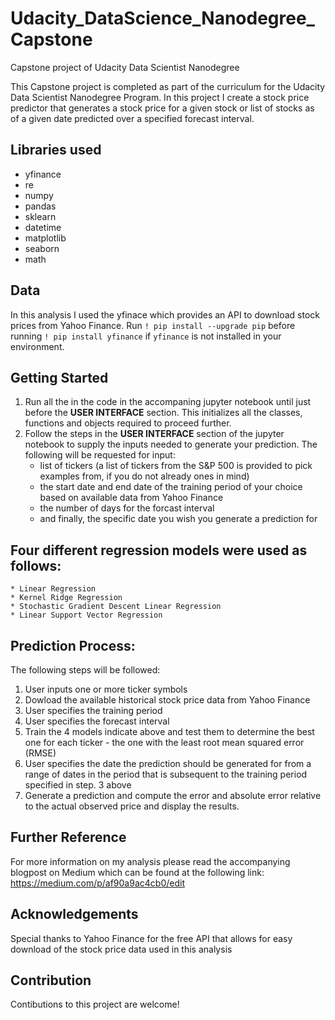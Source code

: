 # Udacity_DataScience_Nanodegree_Capstone
Capstone project of Udacity Data Scientist Nanodegree

This Capstone project is completed as part of the curriculum for the Udacity Data Scientist Nanodegree Program. In this project I create a stock price predictor that generates a stock price for a given stock or list of stocks as of a given date predicted over a specified forecast interval.

## Libraries used
 * yfinance
 * re
 * numpy
 * pandas
 * sklearn
 * datetime
 * matplotlib
 * seaborn
 * math

## Data
In this analysis I used the yfinace which provides an API to download stock prices from Yahoo Finance. 
Run ```! pip install --upgrade pip``` before running ```! pip install yfinance``` if ```yfinance``` is not installed in your environment.

## Getting Started
1. Run all the in the code in the accompaning jupyter notebook until just before the **USER INTERFACE** section. This initializes all the classes, functions and objects required to proceed further.
2. Follow the steps in the **USER INTERFACE** section of the jupyter notebook to supply the inputs needed to generate your prediction. The following will be requested for input:
    * list of tickers (a list of tickers from the S&P 500 is provided to pick examples from, if you do not already ones in mind)
    * the start date and end date of the training period of your choice based on available data from Yahoo Finance
    * the number of days for the forcast interval
    * and finally, the specific date you wish you generate a prediction for

## Four different regression models were used as follows:
    * Linear Regression
    * Kernel Ridge Regression
    * Stochastic Gradient Descent Linear Regression
    * Linear Support Vector Regression    
    
## Prediction Process:
The following steps will be followed:
1. User inputs one or more ticker symbols
2. Dowload the available historical stock price data from Yahoo Finance
3. User specifies the training period
4. User specifies the forecast interval
5. Train the 4 models indicate above and test them to determine the best one for each ticker - the one with the least root mean squared error (RMSE)
6. User specifies the date the prediction should be generated for from a range of dates in the period that is subsequent to the training period specified in step. 3 above
7. Generate a prediction and compute the error and absolute error relative to the actual observed price and display the results.

## Further Reference
For more information on my analysis please read the accompanying blogpost on Medium which can be found at the following link: https://medium.com/p/af90a9ac4cb0/edit

## Acknowledgements
Special thanks to Yahoo Finance for the free API that allows for easy download of the stock price data used in this analysis

## Contribution
Contibutions to this project are welcome!
